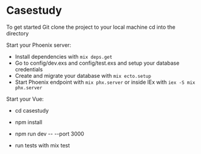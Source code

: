 # Casestudy

To get started Git clone the project to your local machine
cd into the directory

Start your Phoenix server:

  * Install dependencies with `mix deps.get`
  * Go to config/dev.exs and config/test.exs and setup your database credentials
  * Create and migrate your database with `mix ecto.setup`
  * Start Phoenix endpoint with `mix phx.server` or inside IEx with `iex -S mix phx.server`

Start your Vue:

  * cd casestudy
  * npm install
  * npm run dev -- --port 3000

  * run tests with mix test